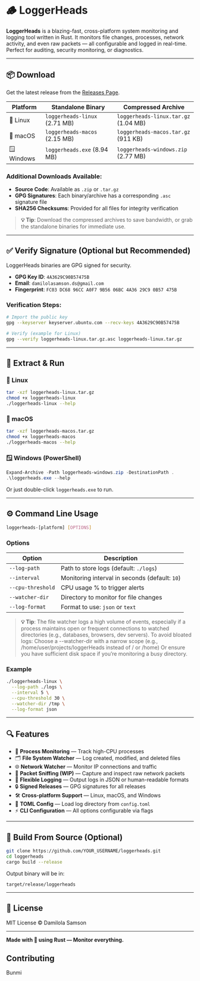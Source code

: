 # 🪵 LoggerHeads

**LoggerHeads** is a blazing-fast, cross-platform system monitoring and logging tool written in Rust. It monitors file changes, processes, network activity, and even raw packets — all configurable and logged in real-time. Perfect for auditing, security monitoring, or diagnostics.

---

## 📦 Download

Get the latest release from the [Releases Page](https://github.com/6amson/loggerheads/releases/latest).

| Platform | Standalone Binary | Compressed Archive |
|----------|-------------------|-------------------|
| 🐧 Linux  | `loggerheads-linux` (2.71 MB)   | `loggerheads-linux.tar.gz` (1.04 MB)    |
| 🍎 macOS  | `loggerheads-macos` (2.15 MB)   | `loggerheads-macos.tar.gz` (911 KB)     |
| 🪟 Windows| `loggerheads.exe` (8.94 MB)     | `loggerheads-windows.zip` (2.77 MB)     |

### Additional Downloads Available:
- **Source Code**: Available as `.zip` or `.tar.gz` 
- **GPG Signatures**: Each binary/archive has a corresponding `.asc` signature file
- **SHA256 Checksums**: Provided for all files for integrity verification

> **💡 Tip**: Download the compressed archives to save bandwidth, or grab the standalone binaries for immediate use.

---

## ✅ Verify Signature (Optional but Recommended)

LoggerHeads binaries are GPG signed for security.

- **GPG Key ID**: `4A3629C90B57475B`
- **Email**: `damilolasamson.ds@gmail.com`
- **Fingerprint**: `FC03 DC68 96CC A0F7 9B56 06BC 4A36 29C9 0B57 475B`

### Verification Steps:
```bash
# Import the public key
gpg --keyserver keyserver.ubuntu.com --recv-keys 4A3629C90B57475B

# Verify (example for Linux)
gpg --verify loggerheads-linux.tar.gz.asc loggerheads-linux.tar.gz
```

---

## 🚀 Extract & Run

### 🐧 Linux
```bash
tar -xzf loggerheads-linux.tar.gz
chmod +x loggerheads-linux
./loggerheads-linux --help
```

### 🍎 macOS
```bash
tar -xzf loggerheads-macos.tar.gz
chmod +x loggerheads-macos
./loggerheads-macos --help
```

### 🪟 Windows (PowerShell)
```powershell
Expand-Archive -Path loggerheads-windows.zip -DestinationPath .
.\loggerheads.exe --help
```
Or just double-click `loggerheads.exe` to run.

---

## ⚙️ Command Line Usage

```bash
loggerheads-[platform] [OPTIONS]
```

### Options

| Option | Description |
|--------|-------------|
| `--log-path` | Path to store logs (default: `./logs`) |
| `--interval` | Monitoring interval in seconds (default: `10`) |
| `--cpu-threshold` | CPU usage % to trigger alerts |
| `--watcher-dir` | Directory to monitor for file changes |
| `--log-format` | Format to use: `json` or `text` |


> **💡 Tip**: The file watcher logs a high volume of events, especially if a process maintains open or frequent connections to watched directories (e.g., databases, browsers, dev servers). To avoid bloated logs: Choose a --watcher-dir with a narrow scope (e.g., /home/user/projects/loggerHeads instead of / or /home) Or ensure you have sufficient disk space if you’re monitoring a busy directory.

### Example
```bash
./loggerheads-linux \
  --log-path ./logs \
  --interval 5 \
  --cpu-threshold 30 \
  --watcher-dir /tmp \
  --log-format json
```

---

## 🔍 Features

- 🧠 **Process Monitoring** — Track high-CPU processes
- 🗂️ **File System Watcher** — Log created, modified, and deleted files
- 🌐 **Network Watcher** — Monitor IP connections and traffic
- 📡 **Packet Sniffing (WIP)** — Capture and inspect raw network packets
- 🧾 **Flexible Logging** — Output logs in JSON or human-readable formats
- 🔒 **Signed Releases** — GPG signatures for all releases
- 🛠️ **Cross-platform Support** — Linux, macOS, and Windows
- 🧩 **TOML Config** — Load log directory from `config.toml`
- ⚡ **CLI Configuration** — All options configurable via flags

---

## 🧪 Build From Source (Optional)

```bash
git clone https://github.com/YOUR_USERNAME/loggerheads.git
cd loggerheads
cargo build --release
```

Output binary will be in:
```
target/release/loggerheads
```

---

## 📜 License

MIT License © Damilola Samson

---

**Made with 🦀 using Rust — Monitor everything.**

## Contributing
Bunmi
